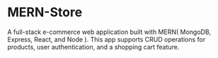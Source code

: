 # MERN-Store
A full-stack e-commerce web application built with MERN( MongoDB, Express, React, and Node ). This app supports CRUD operations for products, user authentication, and a shopping cart feature.
